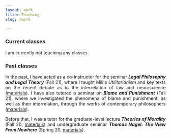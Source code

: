 ```yaml
---
layout: work
title: Teaching
slug: /work

---
```

### Current classes

<p align="justify">I am currently not teaching any classes.</p>





### Past classes

<p align="justify">In the past, I have acted as a co-instructor for the seminar <b><i>Legal Philosophy and Legal Theory</i></b> (Fall 21), where I taught Mill's <i>Utilitarianism</i> and key texts on the recent debate as to the interrelation of law and neuroscience (<a href="https://lms.uzh.ch/auth/RepositoryEntry/17070556318/CourseNode/102288776924793">materials</a>). I have also tutored a seminar on <b><i>Blame and Punishment</i></b> (Fall 21), where we investigated the phenomena of blame and punishment, as well as their interrelation, through the works of contemporary philosophers (<a href="https://lms.uzh.ch/auth/RepositoryEntry/17073866296/CourseNode/85421310414617">materials</a>).</p>


<p align="justify">Before that, I was a tutor for the graduate-level lecture <b><i>Theories of Morality</i></b> (Fall 20, <a href="https://lms.uzh.ch/auth/RepositoryEntry/16827187510/CourseNode/85421310414617">materials</a>) and undergraduate seminar <b><i>Thomas Nagel: The View From Nowhere</i></b> (Spring 20, <a href="https://lms.uzh.ch/auth/RepositoryEntry/16718364774/CourseNode/85421310414617">materials</a>).</p>


